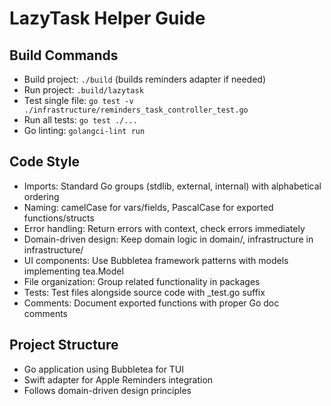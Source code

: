 # LazyTask Helper Guide

## Build Commands
- Build project: `./build` (builds reminders adapter if needed)
- Run project: `.build/lazytask`
- Test single file: `go test -v ./infrastructure/reminders_task_controller_test.go`
- Run all tests: `go test ./...`
- Go linting: `golangci-lint run`

## Code Style
- Imports: Standard Go groups (stdlib, external, internal) with alphabetical ordering
- Naming: camelCase for vars/fields, PascalCase for exported functions/structs
- Error handling: Return errors with context, check errors immediately
- Domain-driven design: Keep domain logic in domain/, infrastructure in infrastructure/
- UI components: Use Bubbletea framework patterns with models implementing tea.Model
- File organization: Group related functionality in packages
- Tests: Test files alongside source code with _test.go suffix
- Comments: Document exported functions with proper Go doc comments

## Project Structure
- Go application using Bubbletea for TUI
- Swift adapter for Apple Reminders integration
- Follows domain-driven design principles